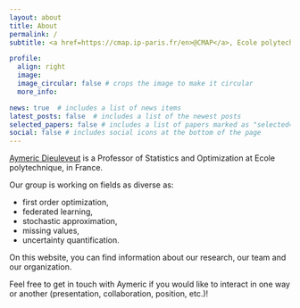 ```yaml
---
layout: about
title: About
permalink: /
subtitle: <a href=https://cmap.ip-paris.fr/en>@CMAP</a>, Ecole polytechnique. Palaiseau, France.

profile:
  align: right
  image:
  image_circular: false # crops the image to make it circular
  more_info:

news: true  # includes a list of news items
latest_posts: false  # includes a list of the newest posts
selected_papers: false # includes a list of papers marked as "selected={true}"
social: false # includes social icons at the bottom of the page
---
```


[Aymeric Dieuleveut](http://www.cmap.polytechnique.fr/~aymeric.dieuleveut/) is a Professor of Statistics and Optimization at Ecole polytechnique, in France.

Our group is working on fields as diverse as:
- first order optimization,
- federated learning,
- stochastic approximation,
- missing values,
- uncertainty quantification.

On this website, you can find information about our research, our team and our organization.

Feel free to get in touch with Aymeric if you would like to interact in one way or another (presentation, collaboration, position, etc.)!
